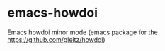 emacs-howdoi
============

Emacs howdoi minor mode (emacs package for the https://github.com/gleitz/howdoi)
